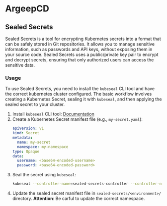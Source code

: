 # ArgeepCD

## Sealed Secrets

Sealed Secrets is a tool for encrypting Kubernetes secrets into a format that can be safely stored in Git repositories. It allows you to manage sensitive information, such as passwords and API keys, without exposing them in your source code. Sealed Secrets uses a public/private key pair to encrypt and decrypt secrets, ensuring that only authorized users can access the sensitive data.

### Usage

To use Sealed Secrets, you need to install the `kubeseal` CLI tool and have the correct kubernetes cluster configured. The basic workflow involves creating a Kubernetes Secret, sealing it with `kubeseal`, and then applying the sealed secret to your cluster.

1. Install `kubeseal` CLI tool: [Documentation](https://github.com/bitnami-labs/sealed-secrets?tab=readme-ov-file#kubeseal)
2. Create a Kubernetes Secret manifest file (e.g., `my-secret.yaml`):
    ```yaml
    apiVersion: v1
    kind: Secret
    metadata:
      name: my-secret
      namespace: my-namespace
    type: Opaque
    data:
      username: <base64-encoded-username>
      password: <base64-encoded-password>
    ```
3. Seal the secret using `kubeseal`:
    ```bash
    kubeseal --controller-name=sealed-secrets-controller --controller-namespace=kube-system --format yaml < my-secret.yaml > my-sealed-secret.yaml
    ```
4. Update the sealed secret manifest file in `sealed-secrets/<environment>/` directory. **Attention**: Be carful to update the correct namespace.